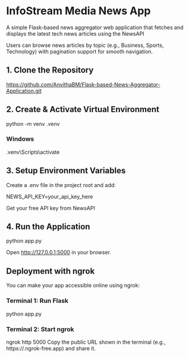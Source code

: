 # InfoStream Media News App

A simple Flask-based news aggregator web application that fetches and displays the latest tech news articles using the NewsAPI

Users can browse news articles by topic (e.g., Business, Sports, Technology) with pagination support for smooth navigation.

## 1. Clone the Repository
https://github.com/AnvithaBM/Flask-based-News-Aggregator-Application.git

## 2. Create & Activate Virtual Environment
python -m venv .venv

### Windows
.venv\Scripts\activate

## 3. Setup Environment Variables

Create a .env file in the project root and add:

NEWS_API_KEY=your_api_key_here

Get your free API key from NewsAPI

## 4. Run the Application
python app.py


Open http://127.0.0.1:5000 in your browser.

## Deployment with ngrok

You can make your app accessible online using ngrok:

### Terminal 1: Run Flask
python app.py

### Terminal 2: Start ngrok
ngrok http 5000
Copy the public URL shown in the terminal (e.g., https://<random>.ngrok-free.app) and share it.

